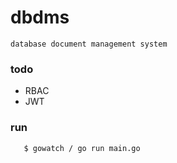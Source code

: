 # dbdms
    database document management system

### todo
+ RBAC 
+ JWT


### run 
```shell
   $ gowatch / go run main.go
```